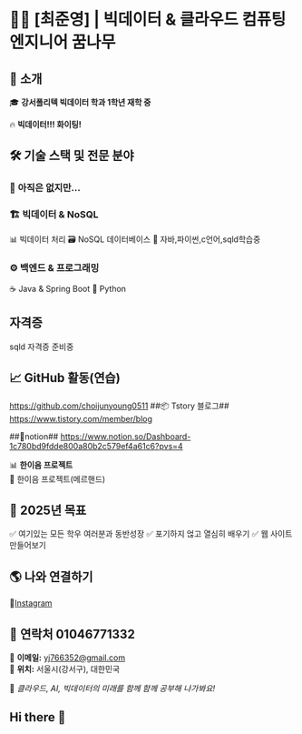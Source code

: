 # 👨‍🔧 [최준영] | 빅데이터 & 클라우드 컴퓨팅 엔지니어 꿈나무  

## 🚀 소개  
🎓 **강서폴리텍 빅데이터 학과 1학년 재학 중**  
    
🔥 **빅데이터!!! 화이팅!**  

## 🛠 기술 스택 및 전문 분야  
### 📡 **아직은 없지만...**   

### 🏗 **빅데이터 & NoSQL**  
📊 빅데이터 처리
🗃 NoSQL 데이터베이스 
🌱 자바,파이썬,c언어,sqld학습중
### ⚙️ **백엔드 & 프로그래밍**  
☕ Java & Spring Boot
🐍 Python
## 자격증 ##
sqld 자격증 준비중
## 📈 GitHub 활동(연습)  
https://github.com/choijunyoung0511
##📦 Tstory 블로그##
https://www.tistory.com/member/blog


##🌟notion##
https://www.notion.so/Dashboard-1c780bd9fdde800a80b2c579ef4a61c6?pvs=4


📊 **한이음 프로젝트**  
🔹 한이음 프로젝트(메르핸드)

## 🎯 2025년 목표  
✅ 여기있는 모든 학우 여러분과 동반성장 
✅ 포기하지 얺고 열심히 배우기
✅ 웹 사이트 만들어보기

## 🌎 나와 연결하기  
🔹[Instagram](#)
## 📧 연락처  01046771332
📩 **이메일:** yj766352@gmail.com  
📍 **위치:** 서울시(강서구), 대한민국  

🚀 *클라우드, AI, 빅데이터의 미래를 함께 함께 공부해 나가봐요!*  

## Hi there 👋
